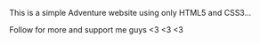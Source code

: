 This is a simple Adventure website using only HTML5 and CSS3...

Follow for more and support me guys <3 <3 <3
